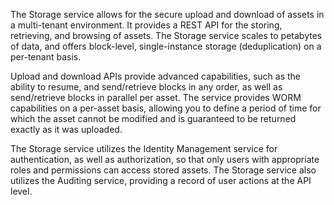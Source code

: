 The Storage service allows for the secure upload and download of assets in a multi-tenant environment. It provides a REST API for the storing, retrieving, and browsing of assets. The Storage service scales to petabytes of data, and offers block-level, single-instance storage
(deduplication) on a per-tenant basis. 

Upload and download APIs provide advanced capabilities, such as the ability to resume, and send/retrieve
blocks in any order, as well as send/retrieve blocks in parallel per asset. The service provides WORM capabilities on a per-asset basis, allowing
you to define a period of time for which the asset cannot be modified and is guaranteed to be returned exactly as it was uploaded. 

The Storage service utilizes the Identity Management service for authentication, as well as authorization, so that only users with appropriate roles and
permissions can access stored assets. The Storage service also utilizes the Auditing service, providing a record of user actions at the API level.
